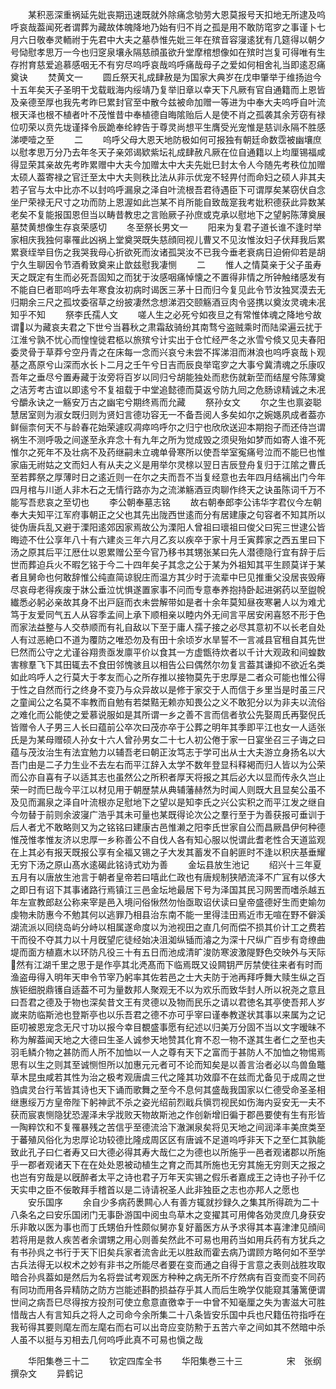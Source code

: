 <!-- { "loadSidebar": true } -->
　　某积恶深重祸延先妣丧期迅速既就外除痛念劬劳大恩莫报号天扣地无所逮及呜呼哀哉葢闻死者谓葬为藏故体魄降地乃始有归不肖之孤是用不敢防窀穸之事谨卜七月六日敬奉灵輀祔于先君中大夫之墓恭惟先妣三年在殡音容寖逺犹有几筵得以朝夕号恸慰孝思万一今也归窆泉壤永隔慈顔虽欲升堂摩棺想像如在殡时岂复可得唯有生存拊育慈爱追慕感咽无不有穷尽呜呼哀哉呜呼痛哉母子之爱如何相舍礼当即逺忍痛奠诀
　　焚黄文一
　　圆丘祭天礼成肆赦是为国家大典岁在戊申肇举于维扬迨今十五年矣天子圣明干戈载戢海内绥靖乃复举旧章以幸天下凡厥有官自通籍而上恩皆及亲德至厚也我先考昨巳累封官至中散今兹被命加赠一等进为中奉大夫呜呼自叶流根天泽也根不植者叶不茂惟昔中奉植德自晦隂贻后人是使不肖之孤袭其余芳窃有禄位叨荣以贲先垅谨择令辰跪奉纶綍告于尊灵尚想平生膺受光宠惟是慈训永隔不胜感涕哽噎之至
　　二
　　呜呼父母大恩天地防极如何可报独有朝廷命数霑被幽壤庶以慰孝思万分乃去年冬天子亲郊谒欵紫坛礼成肆赦凡厥在位自通籍以上均厘锡福咸得显荣其亲故先考昨累赠中大夫今加赠太中大夫先妣巳封太令人今随先考秩位加赠太硕人葢寄禄之官迁至太中大夫则秩比法从非示优宠不轻畀付而命妇之硕人非其夫若子官与太中比亦不以封呜呼漏泉之泽自叶流根吾君待遇臣下可谓厚矣某窃伏自念坐尸荣禄无尺寸之功而防上恩渥如此岂某不肖所能自致哉寔我考妣积德获此异数某老矣不复能报国恩但当以畴昔教忠之言贻厥子孙庶或克承以慰地下之望躬陈薄奠展墓焚黄想像生存哀荣感切
　　冬至祭长男文一
　　阳来为复君子道长谁不逢时举家相庆我独何辜罹此凶祸上堂奠哭既失慈顔囘视儿曹又不见汝惟汝妇子伏拜我后累累衰绖举目伤之我哭我母心折欲死而汝诸孤哭汝不已我今垂老衰病日迫俯仰若是胡宁久生聊因令节酒肴致奠来止歆兹慰我凄恻
　　二
　　惟人之情莫亲于父子虽寿天之既定有生而必死吾固知之而犹于汝感咽痛悼懐之不置得非情之所钟触绪感发有不能自巳者耶呜呼去年寒食汝初病时谒医三茅十日而归今复见此令节汝独冥漠去无归期余三尺之孤坟委宿草之纷披凄然念想涕泗交颐觞酒豆肉令竖携以奠汝灵魂未冺知乎不知
　　祭李氏孺人文
　　嗟人生之必死兮如夜旦之有常惟体魂之降地兮故谓以为藏哀夫君之下世兮当暮秋之肃霜敌骑纷其南骛兮盗贼乘时而陆梁遍云扰于江淮兮孰不忧心而惶惶徙君柩以旅殡兮计实出于仓忙经严冬之氷雪兮倐又见夫春阳委灵骨于草莽兮空丹青之在床每一念而兴哀兮未尝不挥涕泪而淋浪也呜呼哀哉卜观基之髙原兮山深而水长卜二月之壬午兮日吉而辰良举窀穸之大事兮冀清魂之乐康叹吾年之垂尽兮置寿藏于汝旁将百岁以同归兮胡能独处而悲伤就新茔而结屋兮陈薄奠之洁芳考古谊以即逺兮不复祖载于中堂追懿德而莫返兮防九囘之危肠谅精诚之未冺兮釂永诀之一觞安万古之幽宅兮期终焉而允藏
　　祭孙女文
　　尔之生也禀姿聪慧居室则为淑女既归则为贤妇言德功容无一不备吾阅人多矣如尔之婉嫕夙成者葢亦鲜俪柰何天不与龄春花始荣遽叹凋瘁呜呼尔之归宁也欣欣送迎本期抱子而还侍岂谓祸生不测呼吸之间遂至永弃念十有九年之所为觉成毁之须臾殆如梦而如寄人谁不死惟尔之死年不及壮病不及药继嗣未立魂单骨寒所以使吾举室寃痛号泣而不能巳也惟家庙无祔姑之文而妇人有从夫之义是用举尔灵榇以翌日吉辰登舟复归于江隂之曹氏至若葬祭之厚薄时日之逺近则一在尔之夫而吾不当复经意也去年四月结褵出门今年四月棺与川逝人非木石之无情行路亦为之流涕觞酒豆肉聊作终天之诀虽陈词千万不能写吾悲哀之至切也
　　李公朝奉墓志铭
　　故右朝奉郎李公讳华字君仪今左朝奉大夫知平江军府事朝正之父也其先出陇西世逺而分有居建康之句容者不知其所以徙伪唐兵乱又避于溧阳逺郊因家焉故公为溧阳人曾祖曰瓌祖曰俊父曰宪三世逮公皆晦迹不仕公享年八十有六建炎三年六月乙亥以疾卒于家十月壬寅葬家之西五里曰下汤之原其后平江厯仕以恩累赠公至今官乃移书其甥张某曰先人潜德隐行宜有辞于后世而葬迫兵火不暇乞铭于今二十四年矣子其念之公于某为外祖知其平生顾莫详于某者且舅命也何敢辞惟公纯直简谅貎庄而温方其少时于流辈中巳见推重父没居丧毁瘠尽哀母老得疾废于牀公垂泣忧惧遂置家事不问而专意奉养抱持卧起进粥药以至盥帨纎悉必躬必亲故其身不出戸庭而衣未尝解带如是者十余年莫知昼夜寒暑人以为难尤笃于友爱同气五人从容季孟间上承下顺相亲以睦内外无间言平居安闲喜怒不形于色而家法益整与人交恭顺而有礼自敌以下至于庸人孺子接之必尽其意初不以长老自处人有过恶絶口不道为覆防之唯恐勿及有田十余顷岁水旱誓不一言减县官租自其先世巳然而公守之尤谨谷翔贵亟发廪平价以食其一方虚甑待炊者以千计大观政和间蝗数害稼羣飞下其田辄去不食田邻愧骇且以相告公曰偶然尔勿复言葢其谦抑不欲近名类如此呜呼人之行莫大于孝友而心之所存推以接物莫先于忠厚是二者众可能也惟公得于性之自然而行之终身不变乃与众异故以是修于家交于人而信于乡里当是时虽三尺之童闻公之名莫不率教而自勉有若桀黠无赖亦知畏公之义不敢犯分以为非夫以流俗之难化而公能使之爱慕说服如是其所谓一乡之善不言而信者欤公先娶周氏再娶倪氏皆赠令人子男三人长曰蕴前公卒次曰茂亦卒于公葬之明年其季即平江也女一人适张氏是为某母赠硕人孙女十六人曾孙男女二十七人初公倦于家一日宴坐召三子诲之曰蕴与茂汝治生有法宜勉力以辅吾老曰朝正汝笃志于学可出从士大夫游立身扬名以大吾门由是二子力生业不去左右而平江辞入太学不数年登显科释褐而归人皆以为公荣而公亦自喜有子以适其志也虽然公之所积者厚天将报之其后必大以显而传永久岂止荣一时而巳哉今平江以材见用于朝歴禁从典辅藩赫然为时闻人则既大且显矣公虽不及见而漏泉之泽自叶流根亦足慰地下之望以是知李氏之兴公实积之而平江发之继自今勿替于前则余波寖广浩乎其未可量也某既得论次公之羣行至于为善获报可垂训于后人者尤不敢略则又为之铭铭曰建康古邑惟濑之阳李氏世家自公而昌厥昌伊何种德惟茂惟孝惟友济以忠厚一乡称善公不自伐人各有知心服以悦谓此耆老性合天道监观在上其必有报天既报公享有全福又锡之子大发其蓄发不自躬匪时不逢以积庆基垂耀无穷下汤之原山髙水逺碣此铭诗式劝为善
　　金坛县放生池记
　　绍兴十三年夏五月有以唐放生池言于朝者皇帝若曰嘻此仁政也有唐规制狭陋流泽不广冝有以侈大之即日有诏下其事诸路行焉镇江三邑金坛地最居下号为泽国其民习网罟而嗜杀越五年左宣教郎赵公称来宰是邑入境问俗愀然勿怡亟取诏伏读曰皇帝盛德好生而吏媮勿虔物未防惠今不勉其何以逃罪乃相县治东南不能一里得洼田焉近市无喧在野不僻溪湖流派以囘绕岛屿分峙以相属遂命度以为池视田之直几何而偿不损其价计工之费若干而役不夺其力以十月旣望庀徒经始决沮洳纵锸而濬之为深十尺纵广百步有竒缭曲堤而面方植嘉木以环防凡役三十有五日而池成清旷浚防寒波激隄野色交映外与天际然有江湖千里之思于是作亭其北凴髙而下临焉既又设闗钥严厉禁使往来者有时而渔盗毋得入明年天申令节宰乃躬率其佐若邑之士大夫防于池再拜呼舞大赎生纵之百族钜细脱鼎镬自适葢不可为量数邦人聚观无不以为欢乐而致华封人所以祝尧之意且曰吾君之德及于物也深矣昔文王有灵德以及物而民乐之请以君徳名其亭使吾邦人岁嵗来防临斯池也登斯亭也以乐吾君之德不亦可乎宰曰谨奉教遂状其事以来属为之记臣叨被恩宠念无尺寸功以报今幸目覩盛事愿有纪述以归美万分固不当以文字暧昧不称为解葢闻天地之大德曰生圣人诚参天地赞其化育不忍一物不遂其生者仁之至也夫羽毛鳞介物之甚防而人所不加恤以一人之尊有天下之富而于甚防人不加恤之物惕焉思有以生之则其至诚恻怛所以加惠元元者可不论而知矣是以善言治者必以鸟兽鱼鼈草木昆虫咸若其性为治之极考观唐虞三代之隆其功效靡不在兹而尤备见于成周之世驺虞灵台行苇皆其诗也天下诵而歌舞之至今不息何其盛哉我国家以仁德受命圣圣相继惠绥万方皇帝陛下躬神武不杀之姿光绍前烈戢兵愼罚视民如伤海内妥安无一夫不获而宸衷恻隐犹恐渥泽未孚戕败天物故斯池之作创新增旧徧于郡邑要使有生有形皆一陶粹饮和不复罹暴残之苦信乎至德流洽下澈渊泉矣将见天地之间润泽丰美庶类至于蕃殖风俗化为忠厚论功较德比隆成周区区有唐诚不足道呜呼非天下之至仁其孰能致此孔子曰仁者寿又曰大德必得其寿大哉仁之为德也以所施乎一邑者观诸郡以所施乎一郡者观诸天下在在处处恩被动植生之育之而其所施也无穷其施无穷则天之报之也岂有穷哉是以旣醉者太平之诗也君子万年天实锡之假乐者嘉成王之诗也子孙千亿天实申之臣不佞敢拜手稽首以是二诗请祝圣人此非独臣之志也亦邦人之愿也
　　安乐国序
　　余自少多病药褁闗心人有善方辄就抄録久之集其所得疏为二十八条名之曰安乐国闭门无事卧游国中阅虫鸟草木之变擢其可用俾各効灵庶几身获安乐非敢以医为事也而丁氏甥伯升性颇似舅亦复好蓄医方从予求得其本喜津津见顔间若将用是救人疾苦者余谓甥之用心则善矣然此不可易也用药当如用兵药有方犹兵之有书孙呉之书行于天下旧矣兵家者流舎此无以胜敌而霍去病乃谓顾方略何如不至学古兵法得无以权术之妙有非书之所能尽者要在变而通之自得于言意之表则战胜攻取暗合孙呉葢如是然后为名将尝试考观医方种种之病无所不疗然病有百变而变不同药有同功而用各异精防之防方岂能述斟酌损益存乎其人而后生晩学仅能窥其藩篱便谓世间之病吾巳尽得按方投剂可使立愈意直徼幸于一中曾不知毫厘之失为害滋大可胜惜哉古人有言知兵之将人之司命今余所集二十八条皆安乐国中兵也尺籍伍符指呼在我茍得其要则麾左而左麾右而右可以出竒应变防勲于五苦六辛之间如其不然暗中杀人虽不以挺与刃相去几何呜呼此真不可易也愼之哉






　　华阳集巻三十二
　　钦定四库全书
　　华阳集巻三十三　　　　　宋　张纲　撰杂文
　　异鹤记
